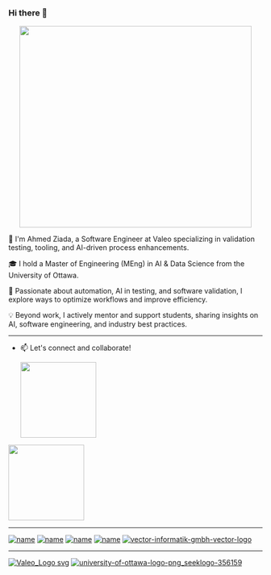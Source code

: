 ### Hi there 👋


<p align="center">
  <img width="460" height="400" src="https://anyforsoft.com/static/a2da834e20a93f2114281a1174296b58/17.gif">
</p>


👋 I'm Ahmed Ziada, a Software Engineer at Valeo specializing in validation testing, tooling, and AI-driven process enhancements.

🎓 I hold a Master of Engineering (MEng) in AI & Data Science from the University of Ottawa.

🚀 Passionate about automation, AI in testing, and software validation, I explore ways to optimize workflows and improve efficiency.

💡 Beyond work, I actively mentor and support students, sharing insights on AI, software engineering, and industry best practices.

---------------------------------------------------------------------
- 📫 Let's connect and collaborate!
  
  <a href="https://www.linkedin.com/in/ahmed-ziada-b023b2126/">
    <img src="https://img.shields.io/badge/LinkedIn-0077B5?style=for-the-badge&logo=linkedin&logoColor=white" width="150">
</a>
<a href="mailto:ahmedaliziada@outlook.com">
    <img src="https://img.shields.io/badge/Microsoft_Outlook-0078D4?style=for-the-badge&logo=microsoft-outlook&logoColor=white" width="150">
</a>


------------------------------------------------------------------
[![name](https://img.shields.io/badge/Python-FFD43B?style=for-the-badge&logo=python&logoColor=blue)](https://www.python.org/)
[![name](https://img.shields.io/badge/Plotly-239120?style=for-the-badge&logo=plotly&logoColor=white)](https://plotly.com/)
[![name](https://img.shields.io/badge/IBM%20Cloud-1261FE?style=for-the-badge&logo=IBM%20Cloud&logoColor=white)](https://www.ibm.com/cloud)
[![name](https://img.shields.io/badge/R-276DC3?style=for-the-badge&logo=r&logoColor=white)](https://www.r-project.org/)
[![vector-informatik-gmbh-vector-logo](https://github.com/user-attachments/assets/7bbb770a-8d87-4f91-8b25-cac79168a76f)](https://www.vector.com/gb/en/know-how/capl/)

------------------------------------------------------------------
[![Valeo_Logo svg](https://github.com/user-attachments/assets/b748ce67-70d8-4088-8a42-4262adc3d46b)](https://www.valeo.com/en/)
[![university-of-ottawa-logo-png_seeklogo-356159](https://github.com/user-attachments/assets/22779880-c445-4d32-83d6-15cd05ab53af)](https://www.uottawa.ca/en)
